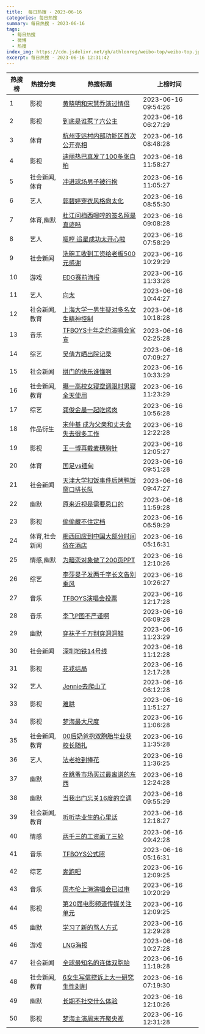 ```yaml
---
title:  每日热搜 - 2023-06-16
categories: 每日热搜
summary: 每日热搜 - 2023-06-16
tags:
  - 每日热搜
  - 微博
  - 热搜
index_img: https://cdn.jsdelivr.net/gh/athlonreg/weibo-top/weibo-top.jpeg
excerpt: 每日热搜 - 2023-06-16 12:31:42
---
```


| 热搜榜 | 热搜分类 | 热搜标题 | 上榜时间 |
| --- | --- | --- | --- |
| 1 | 影视 | [黄晓明和宋慧乔演过情侣](https://s.weibo.com/weibo%3Fq%3D%2523%E9%BB%84%E6%99%93%E6%98%8E%E5%92%8C%E5%AE%8B%E6%85%A7%E4%B9%94%E6%BC%94%E8%BF%87%E6%83%85%E4%BE%A3%2523) | 2023-06-16 09:54:26 | 
| 2 | 影视 | [到底是谁惹了六公主](https://s.weibo.com/weibo%3Fq%3D%2523%E5%88%B0%E5%BA%95%E6%98%AF%E8%B0%81%E6%83%B9%E4%BA%86%E5%85%AD%E5%85%AC%E4%B8%BB%2523) | 2023-06-16 06:27:29 | 
| 3 | 体育 | [杭州亚运村内部功能区首次公开亮相](https://s.weibo.com/weibo%3Fq%3D%2523%E6%9D%AD%E5%B7%9E%E4%BA%9A%E8%BF%90%E6%9D%91%E5%86%85%E9%83%A8%E5%8A%9F%E8%83%BD%E5%8C%BA%E9%A6%96%E6%AC%A1%E5%85%AC%E5%BC%80%E4%BA%AE%E7%9B%B8%2523) | 2023-06-16 08:48:28 | 
| 4 | 影视 | [迪丽热巴真发了100多张自拍](https://s.weibo.com/weibo%3Fq%3D%2523%E8%BF%AA%E4%B8%BD%E7%83%AD%E5%B7%B4%E7%9C%9F%E5%8F%91%E4%BA%86100%E5%A4%9A%E5%BC%A0%E8%87%AA%E6%8B%8D%2523) | 2023-06-16 11:58:27 | 
| 5 | 社会新闻,体育 | [冲进球场男子被行拘](https://s.weibo.com/weibo%3Fq%3D%2523%E5%86%B2%E8%BF%9B%E7%90%83%E5%9C%BA%E7%94%B7%E5%AD%90%E8%A2%AB%E8%A1%8C%E6%8B%98%2523) | 2023-06-16 11:05:27 | 
| 6 | 艺人 | [郭碧婷穿衣风格向太化](https://s.weibo.com/weibo%3Fq%3D%2523%E9%83%AD%E7%A2%A7%E5%A9%B7%E7%A9%BF%E8%A1%A3%E9%A3%8E%E6%A0%BC%E5%90%91%E5%A4%AA%E5%8C%96%2523) | 2023-06-16 08:55:30 | 
| 7 | 体育,幽默 | [杜江问梅西嗯哼的签名照是真迹吗](https://s.weibo.com/weibo%3Fq%3D%2523%E6%9D%9C%E6%B1%9F%E9%97%AE%E6%A2%85%E8%A5%BF%E5%97%AF%E5%93%BC%E7%9A%84%E7%AD%BE%E5%90%8D%E7%85%A7%E6%98%AF%E7%9C%9F%E8%BF%B9%E5%90%97%2523) | 2023-06-16 09:08:28 | 
| 8 | 艺人 | [嗯哼 追星成功太开心啦](https://s.weibo.com/weibo%3Fq%3D%2523%E5%97%AF%E5%93%BC%20%E8%BF%BD%E6%98%9F%E6%88%90%E5%8A%9F%E5%A4%AA%E5%BC%80%E5%BF%83%E5%95%A6%2523) | 2023-06-16 07:58:29 | 
| 9 | 社会新闻 | [洗碗工收到工资给老板500元感谢](https://s.weibo.com/weibo%3Fq%3D%2523%E6%B4%97%E7%A2%97%E5%B7%A5%E6%94%B6%E5%88%B0%E5%B7%A5%E8%B5%84%E7%BB%99%E8%80%81%E6%9D%BF500%E5%85%83%E6%84%9F%E8%B0%A2%2523) | 2023-06-16 10:29:29 | 
| 10 | 游戏 | [EDG赛前海报](https://s.weibo.com/weibo%3Fq%3D%2523EDG%E8%B5%9B%E5%89%8D%E6%B5%B7%E6%8A%A5%2523) | 2023-06-16 11:33:26 | 
| 11 | 艺人 | [向太](https://s.weibo.com/weibo%3Fq%3D%2523%E5%90%91%E5%A4%AA%2523) | 2023-06-16 10:44:27 | 
| 12 | 社会新闻,教育 | [上海大学一男生疑对多名女生精神控制](https://s.weibo.com/weibo%3Fq%3D%2523%E4%B8%8A%E6%B5%B7%E5%A4%A7%E5%AD%A6%E4%B8%80%E7%94%B7%E7%94%9F%E7%96%91%E5%AF%B9%E5%A4%9A%E5%90%8D%E5%A5%B3%E7%94%9F%E7%B2%BE%E7%A5%9E%E6%8E%A7%E5%88%B6%2523) | 2023-06-16 10:18:28 | 
| 13 | 音乐 | [TFBOYS十年之约演唱会官宣](https://s.weibo.com/weibo%3Fq%3D%2523TFBOYS%E5%8D%81%E5%B9%B4%E4%B9%8B%E7%BA%A6%E6%BC%94%E5%94%B1%E4%BC%9A%E5%AE%98%E5%AE%A3%2523) | 2023-06-16 02:25:28 | 
| 14 | 综艺 | [吴倩方晒出院记录](https://s.weibo.com/weibo%3Fq%3D%2523%E5%90%B4%E5%80%A9%E6%96%B9%E6%99%92%E5%87%BA%E9%99%A2%E8%AE%B0%E5%BD%95%2523) | 2023-06-16 07:09:27 | 
| 15 | 社会新闻 | [拼门的快乐谁懂啊](https://s.weibo.com/weibo%3Fq%3D%2523%E6%8B%BC%E9%97%A8%E7%9A%84%E5%BF%AB%E4%B9%90%E8%B0%81%E6%87%82%E5%95%8A%2523) | 2023-06-16 10:33:29 | 
| 16 | 社会新闻,教育 | [曝一高校女寝空调限时男寝全天使用](https://s.weibo.com/weibo%3Fq%3D%2523%E6%9B%9D%E4%B8%80%E9%AB%98%E6%A0%A1%E5%A5%B3%E5%AF%9D%E7%A9%BA%E8%B0%83%E9%99%90%E6%97%B6%E7%94%B7%E5%AF%9D%E5%85%A8%E5%A4%A9%E4%BD%BF%E7%94%A8%2523) | 2023-06-16 11:23:29 | 
| 17 | 综艺 | [龚俊金晨一起吃烤肉](https://s.weibo.com/weibo%3Fq%3D%2523%E9%BE%9A%E4%BF%8A%E9%87%91%E6%99%A8%E4%B8%80%E8%B5%B7%E5%90%83%E7%83%A4%E8%82%89%2523) | 2023-06-16 10:56:28 | 
| 18 | 作品衍生 | [宋仲基 成为父亲和丈夫会失去很多工作](https://s.weibo.com/weibo%3Fq%3D%2523%E5%AE%8B%E4%BB%B2%E5%9F%BA%20%E6%88%90%E4%B8%BA%E7%88%B6%E4%BA%B2%E5%92%8C%E4%B8%88%E5%A4%AB%E4%BC%9A%E5%A4%B1%E5%8E%BB%E5%BE%88%E5%A4%9A%E5%B7%A5%E4%BD%9C%2523) | 2023-06-16 12:22:28 | 
| 19 | 影视 | [王一博再戴麦穗胸针](https://s.weibo.com/weibo%3Fq%3D%2523%E7%8E%8B%E4%B8%80%E5%8D%9A%E5%86%8D%E6%88%B4%E9%BA%A6%E7%A9%97%E8%83%B8%E9%92%88%2523) | 2023-06-16 12:05:27 | 
| 20 | 体育 | [国足vs缅甸](https://s.weibo.com/weibo%3Fq%3D%2523%E5%9B%BD%E8%B6%B3vs%E7%BC%85%E7%94%B8%2523) | 2023-06-16 09:51:28 | 
| 21 | 社会新闻 | [天津大学扣饭事件后烤鸭饭窗口排长队](https://s.weibo.com/weibo%3Fq%3D%2523%E5%A4%A9%E6%B4%A5%E5%A4%A7%E5%AD%A6%E6%89%A3%E9%A5%AD%E4%BA%8B%E4%BB%B6%E5%90%8E%E7%83%A4%E9%B8%AD%E9%A5%AD%E7%AA%97%E5%8F%A3%E6%8E%92%E9%95%BF%E9%98%9F%2523) | 2023-06-16 09:47:27 | 
| 22 | 幽默 | [原来近视是需要忌口的](https://s.weibo.com/weibo%3Fq%3D%2523%E5%8E%9F%E6%9D%A5%E8%BF%91%E8%A7%86%E6%98%AF%E9%9C%80%E8%A6%81%E5%BF%8C%E5%8F%A3%E7%9A%84%2523) | 2023-06-16 11:59:28 | 
| 23 | 影视 | [偷偷藏不住定档](https://s.weibo.com/weibo%3Fq%3D%2523%E5%81%B7%E5%81%B7%E8%97%8F%E4%B8%8D%E4%BD%8F%E5%AE%9A%E6%A1%A3%2523) | 2023-06-16 06:59:29 | 
| 24 | 体育,社会新闻 | [梅西回应到中国大部分时间待在酒店](https://s.weibo.com/weibo%3Fq%3D%2523%E6%A2%85%E8%A5%BF%E5%9B%9E%E5%BA%94%E5%88%B0%E4%B8%AD%E5%9B%BD%E5%A4%A7%E9%83%A8%E5%88%86%E6%97%B6%E9%97%B4%E5%BE%85%E5%9C%A8%E9%85%92%E5%BA%97%2523) | 2023-06-16 05:16:31 | 
| 25 | 情感,幽默 | [为暗恋对象做了200页PPT](https://s.weibo.com/weibo%3Fq%3D%2523%E4%B8%BA%E6%9A%97%E6%81%8B%E5%AF%B9%E8%B1%A1%E5%81%9A%E4%BA%86200%E9%A1%B5PPT%2523) | 2023-06-16 12:10:26 | 
| 26 | 综艺 | [李莎旻子发两千字长文告别乘风](https://s.weibo.com/weibo%3Fq%3D%2523%E6%9D%8E%E8%8E%8E%E6%97%BB%E5%AD%90%E5%8F%91%E4%B8%A4%E5%8D%83%E5%AD%97%E9%95%BF%E6%96%87%E5%91%8A%E5%88%AB%E4%B9%98%E9%A3%8E%2523) | 2023-06-16 10:26:27 | 
| 27 | 音乐 | [TFBOYS演唱会投票](https://s.weibo.com/weibo%3Fq%3D%2523TFBOYS%E6%BC%94%E5%94%B1%E4%BC%9A%E6%8A%95%E7%A5%A8%2523) | 2023-06-16 12:17:28 | 
| 28 | 音乐 | [李飞P图不严谨啊](https://s.weibo.com/weibo%3Fq%3D%2523%E6%9D%8E%E9%A3%9EP%E5%9B%BE%E4%B8%8D%E4%B8%A5%E8%B0%A8%E5%95%8A%2523) | 2023-06-16 06:09:28 | 
| 29 | 幽默 | [穿袜子千万别穿洞洞鞋](https://s.weibo.com/weibo%3Fq%3D%2523%E7%A9%BF%E8%A2%9C%E5%AD%90%E5%8D%83%E4%B8%87%E5%88%AB%E7%A9%BF%E6%B4%9E%E6%B4%9E%E9%9E%8B%2523) | 2023-06-16 11:23:29 | 
| 30 | 社会新闻 | [深圳地铁14号线](https://s.weibo.com/weibo%3Fq%3D%2523%E6%B7%B1%E5%9C%B3%E5%9C%B0%E9%93%8114%E5%8F%B7%E7%BA%BF%2523) | 2023-06-16 11:12:28 | 
| 31 | 影视 | [花戎结局](https://s.weibo.com/weibo%3Fq%3D%2523%E8%8A%B1%E6%88%8E%E7%BB%93%E5%B1%80%2523) | 2023-06-16 12:17:28 | 
| 32 | 艺人 | [Jennie去爬山了](https://s.weibo.com/weibo%3Fq%3D%2523Jennie%E5%8E%BB%E7%88%AC%E5%B1%B1%E4%BA%86%2523) | 2023-06-16 06:12:28 | 
| 33 | 影视 | [难哄](https://s.weibo.com/weibo%3Fq%3D%2523%E9%9A%BE%E5%93%84%2523) | 2023-06-16 11:51:27 | 
| 34 | 影视 | [梦海最大尺度](https://s.weibo.com/weibo%3Fq%3D%2523%E6%A2%A6%E6%B5%B7%E6%9C%80%E5%A4%A7%E5%B0%BA%E5%BA%A6%2523) | 2023-06-16 11:06:28 | 
| 35 | 社会新闻,教育 | [00后奶爸抱双胞胎毕业获校长随礼](https://s.weibo.com/weibo%3Fq%3D%252300%E5%90%8E%E5%A5%B6%E7%88%B8%E6%8A%B1%E5%8F%8C%E8%83%9E%E8%83%8E%E6%AF%95%E4%B8%9A%E8%8E%B7%E6%A0%A1%E9%95%BF%E9%9A%8F%E7%A4%BC%2523) | 2023-06-16 11:35:28 | 
| 36 | 艺人 | [法老抢到捧花](https://s.weibo.com/weibo%3Fq%3D%2523%E6%B3%95%E8%80%81%E6%8A%A2%E5%88%B0%E6%8D%A7%E8%8A%B1%2523) | 2023-06-16 11:36:25 | 
| 37 | 幽默 | [在跳蚤市场买过最离谱的东西](https://s.weibo.com/weibo%3Fq%3D%2523%E5%9C%A8%E8%B7%B3%E8%9A%A4%E5%B8%82%E5%9C%BA%E4%B9%B0%E8%BF%87%E6%9C%80%E7%A6%BB%E8%B0%B1%E7%9A%84%E4%B8%9C%E8%A5%BF%2523) | 2023-06-16 12:24:28 | 
| 38 | 幽默 | [当我出门忘关16度的空调](https://s.weibo.com/weibo%3Fq%3D%2523%E5%BD%93%E6%88%91%E5%87%BA%E9%97%A8%E5%BF%98%E5%85%B316%E5%BA%A6%E7%9A%84%E7%A9%BA%E8%B0%83%2523) | 2023-06-16 09:55:29 | 
| 39 | 社会新闻,教育 | [听听毕业生的心里话](https://s.weibo.com/weibo%3Fq%3D%2523%E5%90%AC%E5%90%AC%E6%AF%95%E4%B8%9A%E7%94%9F%E7%9A%84%E5%BF%83%E9%87%8C%E8%AF%9D%2523) | 2023-06-16 12:18:27 | 
| 40 | 情感 | [两千三的工资面了三轮](https://s.weibo.com/weibo%3Fq%3D%2523%E4%B8%A4%E5%8D%83%E4%B8%89%E7%9A%84%E5%B7%A5%E8%B5%84%E9%9D%A2%E4%BA%86%E4%B8%89%E8%BD%AE%2523) | 2023-06-16 09:42:28 | 
| 41 | 音乐 | [TFBOYS公式照](https://s.weibo.com/weibo%3Fq%3D%2523TFBOYS%E5%85%AC%E5%BC%8F%E7%85%A7%2523) | 2023-06-16 05:16:31 | 
| 42 | 综艺 | [奔跑吧](https://s.weibo.com/weibo%3Fq%3D%2523%E5%A5%94%E8%B7%91%E5%90%A7%2523) | 2023-06-16 12:09:25 | 
| 43 | 音乐 | [周杰伦上海演唱会已过审](https://s.weibo.com/weibo%3Fq%3D%2523%E5%91%A8%E6%9D%B0%E4%BC%A6%E4%B8%8A%E6%B5%B7%E6%BC%94%E5%94%B1%E4%BC%9A%E5%B7%B2%E8%BF%87%E5%AE%A1%2523) | 2023-06-16 10:20:29 | 
| 44 | 影视 | [第20届电影频道传媒关注单元](https://s.weibo.com/weibo%3Fq%3D%2523%E7%AC%AC20%E5%B1%8A%E7%94%B5%E5%BD%B1%E9%A2%91%E9%81%93%E4%BC%A0%E5%AA%92%E5%85%B3%E6%B3%A8%E5%8D%95%E5%85%83%2523) | 2023-06-16 12:09:25 | 
| 45 | 幽默 | [学习了新的骂人方式](https://s.weibo.com/weibo%3Fq%3D%2523%E5%AD%A6%E4%B9%A0%E4%BA%86%E6%96%B0%E7%9A%84%E9%AA%82%E4%BA%BA%E6%96%B9%E5%BC%8F%2523) | 2023-06-16 12:29:28 | 
| 46 | 游戏 | [LNG海报](https://s.weibo.com/weibo%3Fq%3D%2523LNG%E6%B5%B7%E6%8A%A5%2523) | 2023-06-16 10:27:28 | 
| 47 | 社会新闻 | [全球最知名的连体双胞胎](https://s.weibo.com/weibo%3Fq%3D%2523%E5%85%A8%E7%90%83%E6%9C%80%E7%9F%A5%E5%90%8D%E7%9A%84%E8%BF%9E%E4%BD%93%E5%8F%8C%E8%83%9E%E8%83%8E%2523) | 2023-06-16 11:19:28 | 
| 48 | 社会新闻,教育 | [6女生写信控诉上大一研究生性剥削](https://s.weibo.com/weibo%3Fq%3D%25236%E5%A5%B3%E7%94%9F%E5%86%99%E4%BF%A1%E6%8E%A7%E8%AF%89%E4%B8%8A%E5%A4%A7%E4%B8%80%E7%A0%94%E7%A9%B6%E7%94%9F%E6%80%A7%E5%89%A5%E5%89%8A%2523) | 2023-06-16 07:19:30 | 
| 49 | 幽默 | [长期不社交什么体验](https://s.weibo.com/weibo%3Fq%3D%2523%E9%95%BF%E6%9C%9F%E4%B8%8D%E7%A4%BE%E4%BA%A4%E4%BB%80%E4%B9%88%E4%BD%93%E9%AA%8C%2523) | 2023-06-16 12:10:26 | 
| 50 | 影视 | [梦海主演周末齐聚央视](https://s.weibo.com/weibo%3Fq%3D%2523%E6%A2%A6%E6%B5%B7%E4%B8%BB%E6%BC%94%E5%91%A8%E6%9C%AB%E9%BD%90%E8%81%9A%E5%A4%AE%E8%A7%86%2523) | 2023-06-16 12:31:28 | 
